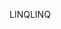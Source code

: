 <span data-ttu-id="32a11-101">LINQ</span><span class="sxs-lookup"><span data-stu-id="32a11-101">LINQ</span></span>